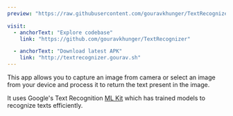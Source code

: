 ```yaml
---
preview: "https://raw.githubusercontent.com/gouravkhunger/TextRecognizer/main/app/src/main/res/drawable/logo.png"

visit:
  - anchorText: "Explore codebase"
    link: "https://github.com/gouravkhunger/TextRecognizer"

  - anchorText: "Download latest APK"
    link: "http://textrecognizer.gourav.sh"
---
```


This app allows you to capture an image from camera or select an image from your device and process it to return the text present in the image.

It uses Google's Text Recognition [ML Kit](https://developers.google.com/ml-kit) which has trained models to recognize texts efficiently.
